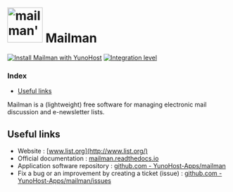 # <img src="/images/mailman_logo.svg" height="80px" alt="mailman's logo"> Mailman

[![Install Mailman with YunoHost](https://install-app.yunohost.org/install-with-yunohost.svg)](https://install-app.yunohost.org/?app=mailman) [![Integration level](https://dash.yunohost.org/integration/mailman.svg)](https://dash.yunohost.org/appci/app/mailman)

### Index

- [Useful links](#useful-links)

Mailman is a (lightweight) free software for managing electronic mail discussion and e-newsletter lists.

## Useful links

+ Website : [www.list.org](http://www.list.org/)
+ Official documentation : [mailman.readthedocs.io](https://mailman.readthedocs.io/)
+ Application software repository : [github.com - YunoHost-Apps/mailman](https://github.com/YunoHost-Apps/mailman_ynh)
+ Fix a bug or an improvement by creating a ticket (issue) : [github.com - YunoHost-Apps/mailman/issues](https://github.com/YunoHost-Apps/mailman_ynh/issues)
